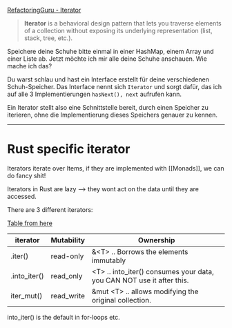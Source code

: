 [RefactoringGuru - Iterator](https://refactoring.guru/design-patterns/iterator)

> **Iterator** is a behavioral design pattern that lets you traverse elements of a collection without exposing its underlying representation (list, stack, tree, etc.).

Speichere deine Schuhe bitte einmal in einer HashMap, einem Array und einer Liste ab. 
Jetzt möchte ich mir alle deine Schuhe anschauen. Wie mache ich das?

Du warst schlau und hast ein Interface erstellt für deine verschiedenen Schuh-Speicher. Das Interface nennt sich ```Iterator``` und sorgt dafür, das ich auf alle 3 Implementierungen ```hasNext(), next``` aufrufen kann. 

Ein Iterator stellt also eine Schnittstelle bereit, durch einen Speicher zu iterieren, ohne die Implementierung dieses Speichers genauer zu kennen. 

--- 

# Rust specific iterator
Iterators iterate over Items, if they are implemented with [[Monads]], we can do fancy shit!

Iterators in Rust are lazy --> they wont act on the data until they are accessed.

There are 3 different iterators:

[Table from here](https://blog.coolhead.in/difference-between-intoiter-iter-and-itermut-in-rust)

| iterator     | Mutability | Ownership                                                              |
| ------------ | ---------- | ---------------------------------------------------------------------- |
| .iter()      | read-only  | &\<T> .. Borrows the elements immutably                                |
| .into_iter() | read_only  | \<T> .. into_iter() consumes your data, you CAN NOT use it after this. |
| iter_mut()   | read_write | &mut \<T> .. allows modifying the original collection.                 |
into_iter() is the default in for-loops etc.